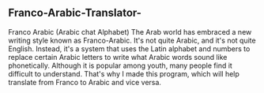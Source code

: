 ## Franco-Arabic-Translator-
Franco Arabic (Arabic chat Alphabet) The Arab world has embraced a new writing style known as Franco-Arabic. It's not quite Arabic, and it's not quite English.  Instead, it's a system that uses the Latin alphabet and numbers to replace certain Arabic letters to write what Arabic words sound like phonetically.
Although it is popular among youth, many people find it difficult to understand. That's why I made this program, which will help translate from Franco to Arabic and vice versa.
